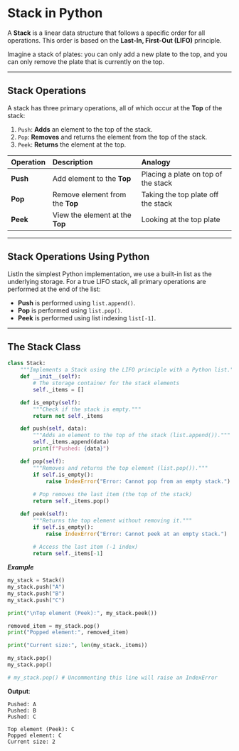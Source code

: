 # Stack in Python

A **Stack** is a linear data structure that follows a specific order for all operations. This order is based on the **Last-In, First-Out (LIFO)** principle.

Imagine a stack of plates: you can only add a new plate to the top, and you can only remove the plate that is currently on the top.

---

## Stack Operations

A stack has three primary operations, all of which occur at the **Top** of the stack:

1.  `Push`: **Adds** an element to the top of the stack.
2.  `Pop`: **Removes** and returns the element from the top of the stack.
3.  `Peek`: **Returns** the element at the top.

| Operation | Description | Analogy |
| :--- | :--- | :--- |
| **Push** | Add element to the **Top** | Placing a plate on top of the stack |
| **Pop** | Remove element from the **Top** | Taking the top plate off the stack |
| **Peek** | View the element at the **Top** | Looking at the top plate |

---

## Stack Operations Using Python
ListIn the simplest Python implementation, we use a built-in list as the underlying storage. For a true LIFO stack, all primary operations are performed at the end of the list:

* **Push** is performed using `list.append()`.
* **Pop** is performed using `list.pop()`. 
* **Peek** is performed using list indexing `list[-1]`.

---
## The Stack Class

```python
class Stack:
    """Implements a Stack using the LIFO principle with a Python list."""
    def __init__(self):
        # The storage container for the stack elements
        self._items = [] 

    def is_empty(self):
        """Check if the stack is empty."""
        return not self._items

    def push(self, data):
        """Adds an element to the top of the stack (list.append())."""
        self._items.append(data)
        print(f"Pushed: {data}")

    def pop(self):
        """Removes and returns the top element (list.pop())."""
        if self.is_empty():
            raise IndexError("Error: Cannot pop from an empty stack.")
        
        # Pop removes the last item (the top of the stack)
        return self._items.pop()

    def peek(self):
        """Returns the top element without removing it."""
        if self.is_empty():
            raise IndexError("Error: Cannot peek at an empty stack.")
        
        # Access the last item (-1 index)
        return self._items[-1]
```

***Example***

```python
my_stack = Stack()
my_stack.push("A") 
my_stack.push("B") 
my_stack.push("C") 

print("\nTop element (Peek):", my_stack.peek()) 

removed_item = my_stack.pop()
print("Popped element:", removed_item)

print("Current size:", len(my_stack._items))

my_stack.pop()
my_stack.pop()

# my_stack.pop() # Uncommenting this line will raise an IndexError
```

**Output**:

```
Pushed: A
Pushed: B
Pushed: C

Top element (Peek): C
Popped element: C
Current size: 2
```